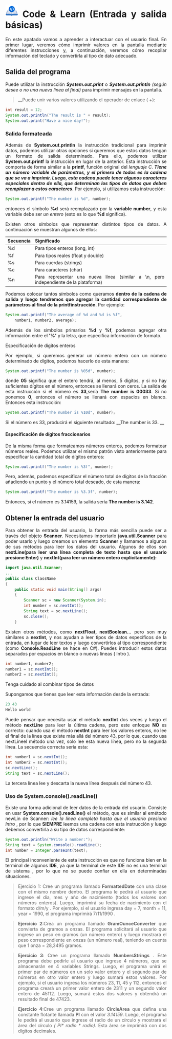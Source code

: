 <div align="justify">

# <img src=../../../../images/coding-book.png width="40"> Code & Learn (Entrada y salida básicas)

En este apatado vamos a aprender a interactuar con el usuario final. En primer lugar, veremos cómo imprimir valores en la pantalla mediante diferentes instrucciones y, a continuación, veremos cómo recopilar información del teclado y convertirla al tipo de dato adecuado.

## Salida del programa

Puede utilizar la instrucción ___System.out.print___ o ___System.out.println___ _(según desee o no una nueva línea al final)_ para imprimir mensajes en la pantalla. 
>__Puede unir varios valores utilizando el operador de enlace ( +):

```java
int result = 12;
System.out.println("The result is " + result);
System.out.print("Have a nice day!");
```

### Salida formateada

Además de __System.out.println__ la instrucción tradicional para imprimir datos, podemos utilizar otras opciones si queremos que estos datos tengan un formato de salida determinado. Para ello, podemos utilizar __System.out.printf__ la instrucción en lugar de la anterior. Esta instrucción se comporta de forma similar a la __printf__, función original del _lenguaje C_. ___Tiene un número variable de parámetros, y el primero de todos es la cadena que se va a imprimir. Luego, esta cadena puede tener algunos caracteres especiales dentro de ella, que determinan los tipos de datos que deben reemplazar a estos caracteres___. Por ejemplo, si utilizamos esta instrucción:

```java
System.out.printf("The number is %d", number);
```
entonces el símbolo __%d__ será reemplazado por la __variable number__, y esta variable debe ser _un entero_ (esto es lo que __%d__ significa).

Existen otros símbolos que representan distintos tipos de datos. A continuación se muestran algunos de ellos:

| Secuencia | Significado       |
|-----------|------------------------------------------------------------------------------|
| %d        | Para tipos enteros (long, int)          |
| %f        | Para tipos reales (float y double)               |
| %s        | Para cuerdas (strings)                                                       |
| %c        | Para caracteres (char)                                                       |
| %n        | Para representar una nueva línea (similar a \n, pero independiente de la plataforma) |

Podemos colocar tantos símbolos como queramos __dentro de la cadena de salida y luego tendremos que agregar la cantidad correspondiente de parámetros al final de la printfinstrucción__. Por ejemplo:

```java
System.out.printf("The average of %d and %d is %f", 
    number1, number2, average);
```

Además de los símbolos primarios __%d__ y __%f__, podemos agregar otra información entre el __'%'__ y la letra, que especifica información de formato.

Especificación de dígitos enteros

Por ejemplo, si queremos generar un número entero con un número determinado de dígitos, podemos hacerlo de esta manera:

```java
System.out.printf("The number is %05d", number);
```

donde __05__ significa que el entero tendrá, al menos, 5 dígitos, y si no hay suficientes dígitos en el número, entonces se llenará con ceros. La salida de esta instrucción si el número es __33__,sería __The number is 00033__. Si no ponemos __0__, entonces el número se llenará con espacios en blanco. Entonces esta instrucción:

```java
System.out.printf("The number is %10d", number);
```

Si el número es 33, producirá el siguiente resultado: 
__The number is         33.
__

#### Especificación de dígitos fraccionarios

De la misma forma que formateamos números enteros, podemos formatear números reales. Podemos utilizar el mismo patrón visto anteriormente para especificar la cantidad total de dígitos enteros:

```java
System.out.printf("The number is %3f", number);
```

Pero, además, podemos especificar el número total de dígitos de la fracción añadiendo un punto y el número total deseado, de esta manera:

```java
System.out.printf("The number is %3.3f", number);
```

Entonces, si el número es 3.14159, la salida sería __The number is   3.142__.

## Obtener la entrada del usuario

Para obtener la entrada del usuario, la forma más sencilla puede ser a través del objeto __Scanner__. Necesitamos importarlo __java.util.Scanner__ para poder usarlo y luego creamos un elemento __Scanner__ y llamamos a algunos de sus métodos para leer los datos del usuario. Algunos de ellos son __nextLine(para leer una línea completa de texto hasta que el usuario presione Enter)__ y __nextInt(para leer un número entero explícitamente):__

```java
import java.util.Scanner;
...
public class ClassName
{ 
    public static void main(String[] args)
    {
        Scanner sc = new Scanner(System.in);
        int number = sc.nextInt();
        String text = sc.nextLine();	
        sc.close();
    }
```

Existen otros métodos, como __nextFloat, nextBoolean…__ pero son muy similares a __nextInt__, y nos ayudan a leer tipos de datos específicos de la entrada, en lugar de leer textos y luego convertirlos al tipo correspondiente (como __Console.ReadLine__ se hace en C#). Puedes introducir estos datos separados por espacios en blanco o nuevas líneas ( Intro ).

```java
int number1, number2;
number1 = sc.nextInt();
number2 = sc.nextInt();
```

Tenga cuidado al combinar tipos de datos

Supongamos que tienes que leer esta información desde la entrada:
```java
23 43
Hello world
```

Puede pensar que necesita usar el método __nextInt__  dos veces y luego el método __nextLine__ para leer la última cadena, pero este enfoque __NO__ es correcto: cuando usa el método __nextInt__ para leer los valores enteros, no lee el final de la línea que existe más allá del número 43, por lo que, cuando usa nextLineel método una vez, solo lee esta nueva línea, pero no la segunda línea. La secuencia correcta sería esta:

```java
int number1 = sc.nextInt();
int number2 = sc.nextInt();
sc.nextLine(); 
String text = sc.nextLine();
```

La tercera línea lee y descarta la nueva línea después del número 43.

### Uso de System.console().readLine()

Existe una forma adicional de leer datos de la entrada del usuario. 
Consiste en usar __System.console().readLine()__ el método, que es similar al emétodo newLin de Scanner: _lee la línea completa hasta que el usuario presiona Intro_ , por lo que __SIEMPRE__ leemos una cadena con esta instrucción y luego debemos convertirla a su tipo de datos correspondiente:

```java
System.out.println("Write a number:");
String text = System.console().readLine();
int number = Integer.parseInt(text);
```

El principal inconveniente de esta instrucción es que no funciona bien en la terminal de algunos __IDE__, ya que la terminal de este IDE no es una terminal de sistema , por lo que no se puede confiar en ella en determinadas situaciones.

> Ejercicio 1: Cree un programa llamado __FormattedDate__ con una clase con el mismo nombre dentro. El programa le pedirá al usuario que ingrese el día, mes y año de nacimiento (todos los valores son números enteros). Luego, imprimirá su fecha de nacimiento con el formato d/m/y . Por ejemplo, si el usuario ingresa day = 7, month = 11, year = 1990, el programa imprimirá 7/11/1990 .

> __Ejercicio 2__:Crea un programa llamado __GramOunceConverter__ que convierta de gramos a onzas. El programa solicitará al usuario que ingrese un peso en gramos (un número entero) y luego mostrará el peso correspondiente en onzas (un número real), teniendo en cuenta que 1 onza = 28,3495 gramos.

>__Ejercicio 3__: Cree un programa llamado __NumbersStrings__ . Este programa debe pedirle al usuario que ingrese 4 números, que se almacenarán en 4 variables Strings. Luego, el programa unirá el primer par de números en un solo valor entero y el segundo par de números en otro valor entero y luego sumará estos valores. Por ejemplo, si el usuario ingresa los números 23, 11, 45 y 112, entonces el programa creará un primer valor entero de 2311 y un segundo valor entero de 45112. Luego, sumará estos dos valores y obtendrá un resultado final de 47423.

> __Ejercicio 4__:Cree un programa llamado __CircleArea__ que defina una constante flotante llamada __PI__ con el valor _3.14159_. Luego, el programa le pedirá al usuario que ingrese el radio de un círculo y mostrará el área del círculo _( PI* radio * radio)_. Esta área se imprimirá con dos dígitos decimales.
</div>